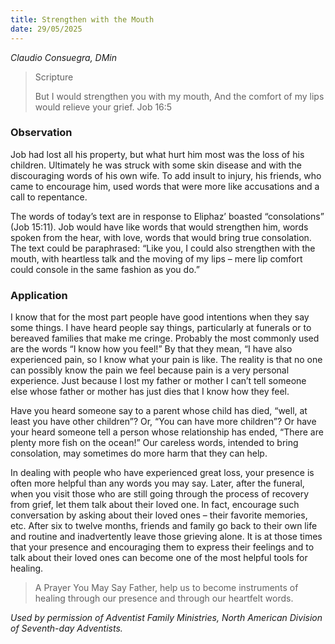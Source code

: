 ```yaml
---
title: Strengthen with the Mouth
date: 29/05/2025
---
```


_Claudio Consuegra, DMin_

> <p>Scripture</p>
> But I would strengthen you with my mouth, And the comfort of my lips would relieve your grief. Job 16:5

### Observation

Job had lost all his property, but what hurt him most was the loss of his children. Ultimately he was struck with some skin disease and with the discouraging words of his own wife. To add insult to injury, his friends, who came to encourage him, used words that were more like accusations and a call to repentance.

The words of today’s text are in response to Eliphaz’ boasted “consolations” (Job 15:11). Job would have like words that would strengthen him, words spoken from the hear, with love, words that would bring true consolation. The text could be paraphrased: “Like you, I could also strengthen with the mouth, with heartless talk and the moving of my lips – mere lip comfort could console in the same fashion as you do.”

### Application

I know that for the most part people have good intentions when they say some things. I have heard people say things, particularly at funerals or to bereaved families that make me cringe. Probably the most commonly used are the words “I know how you feel!” By that they mean, “I have also experienced pain, so I know what your pain is like. The reality is that no one can possibly know the pain we feel because pain is a very personal experience. Just because I lost my father or mother I can’t tell someone else whose father or mother has just dies that I know how they feel.

Have you heard someone say to a parent whose child has died, “well, at least you have other children”? Or, “You can have more children”? Or have your heard someone tell a person whose relationship has ended, “There are plenty more fish on the ocean!” Our careless words, intended to bring consolation, may sometimes do more harm that they can help.

In dealing with people who have experienced great loss, your presence is often more helpful than any words you may say. Later, after the funeral, when you visit those who are still going through the process of recovery from grief, let them talk about their loved one. In fact, encourage such conversation by asking about their loved ones – their favorite memories, etc. After six to twelve months, friends and family go back to their own life and routine and inadvertently leave those grieving alone. It is at those times that your presence and encouraging them to express their feelings and to talk about their loved ones can become one of the most helpful tools for healing.

> <callout>A Prayer You May Say</callout>
> Father, help us to become instruments of healing through our presence and through our heartfelt words.

_Used by permission of Adventist Family Ministries, North American Division of Seventh-day Adventists._